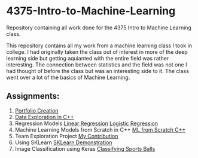 # 4375-Intro-to-Machine-Learning
Repository containing all work done for the 4375 Intro to Machine Learning class. 

This repository contains all my work from a machine learning class I took in college. I had originally taken the class out of interest in more of the deep learning side but getting aquianted with the entire field was rather interesting. The connection between statistics and the field was not one I had thought of before the class but was an interesting side to it. The class went over a lot of the basics of Machine Learning.

## Assignments:

1) [Portfolio Creation](Overview_of_ML.pdf)
2) [Data Exploration in C++](Project_1_Data_Exploration/Project_1_Data_Exploration_Report.pdf)
3) Regression Models
  [Linear Regression](Project_2_Linear_Models/Linear_Regression_Model.Rmd)
  [Logistic Regression](Project_2_Linear_Models/Logistic_Classification_Model.Rmd)
4) Machine Learning Models from Scratch in C++
  [ML from Scratch C++](https://github.com/PickleMustard/4375-Intro-to-Machine-Learning/blob/f1c57a4969d567012d499eb3cbf909a50f07baf8/Project_3_ML_Algorithms_From_Scratch/ML%20Algorithms%20from%20Scratch.pdf)
6) Team Exploration Project
  [My Contribution](Project_4_Team_Exploration/Notebook_3_Clustering.pdf)
7) Using SKLearn 
  [SKLearn Demonstration](Project_5_SKLearn_ML/Using_SKLearn.pdf)
8) Image Classification using Keras
  [Classifying Sports Balls](Project_6/Sports_Balls_Deep_Learning_Classification.pdf)
